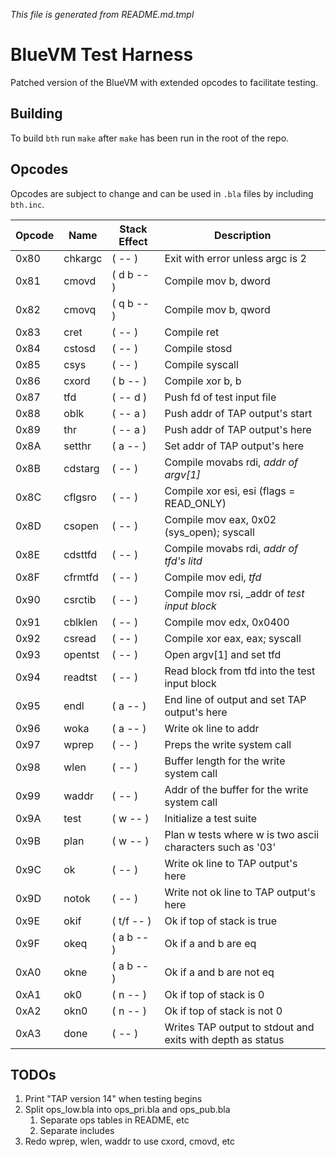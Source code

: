 _This file is generated from README.md.tmpl_

# BlueVM Test Harness

Patched version of the BlueVM with extended opcodes to facilitate testing.

## Building

To build `bth` run `make` after `make` has been run in the root of the repo.

## Opcodes

Opcodes are subject to change and can be used in `.bla` files by including `bth.inc`.

| Opcode | Name | Stack Effect | Description |
|----|----|----|----|
| 0x80 | chkargc | ( -- ) | Exit with error unless argc is 2 |
| 0x81 | cmovd | ( d b -- ) | Compile mov b, dword |
| 0x82 | cmovq | ( q b -- ) | Compile mov b, qword |
| 0x83 | cret | ( -- ) | Compile ret |
| 0x84 | cstosd | ( -- ) | Compile stosd |
| 0x85 | csys | ( -- ) | Compile syscall |
| 0x86 | cxord | ( b -- ) | Compile xor b, b |
| 0x87 | tfd | ( -- d ) | Push fd of test input file |
| 0x88 | oblk | ( -- a ) | Push addr of TAP output's start |
| 0x89 | thr | ( -- a ) | Push addr of TAP output's here |
| 0x8A | setthr | ( a -- ) | Set addr of TAP output's here |
| 0x8B | cdstarg | ( -- ) | Compile movabs rdi, _addr of argv[1]_ |
| 0x8C | cflgsro | ( -- ) | Compile xor esi, esi (flags = READ_ONLY) |
| 0x8D | csopen | ( -- ) | Compile mov eax, 0x02 (sys_open); syscall |
| 0x8E | cdsttfd | ( -- ) | Compile movabs rdi, _addr of tfd's litd_ |
| 0x8F | cfrmtfd | ( -- ) | Compile mov edi, _tfd_ |
| 0x90 | csrctib | ( -- ) | Compile mov rsi, _addr of _test input block_ |
| 0x91 | cblklen | ( -- ) | Compile mov edx, 0x0400 |
| 0x92 | csread | ( -- ) | Compile xor eax, eax; syscall |
| 0x93 | opentst | ( -- ) | Open argv[1] and set tfd |
| 0x94 | readtst | ( -- ) | Read block from tfd into the test input block |
| 0x95 | endl | ( a -- ) | End line of output and set TAP output's here |
| 0x96 | woka | ( a -- ) | Write ok line to addr |
| 0x97 | wprep | ( -- ) | Preps the write system call |
| 0x98 | wlen | ( -- ) | Buffer length for the write system call |
| 0x99 | waddr | ( -- ) | Addr of the buffer for the write system call |
| 0x9A | test | ( w -- ) | Initialize a test suite |
| 0x9B | plan | ( w -- ) | Plan w tests where w is two ascii characters such as '03' |
| 0x9C | ok | ( -- ) | Write ok line to TAP output's here |
| 0x9D | notok | ( -- ) | Write not ok line to TAP output's here |
| 0x9E | okif | ( t/f -- ) | Ok if top of stack is true |
| 0x9F | okeq | ( a b -- ) | Ok if a and b are eq |
| 0xA0 | okne | ( a b -- ) | Ok if a and b are not eq |
| 0xA1 | ok0 | ( n -- ) | Ok if top of stack is 0 |
| 0xA2 | okn0 | ( n -- ) | Ok if top of stack is not 0 |
| 0xA3 | done | ( -- ) | Writes TAP output to stdout and exits with depth as status |

## TODOs

1. Print "TAP version 14" when testing begins
1. Split ops_low.bla into ops_pri.bla and ops_pub.bla
   1. Separate ops tables in README, etc
   1. Separate includes
1. Redo wprep, wlen, waddr to use cxord, cmovd, etc
